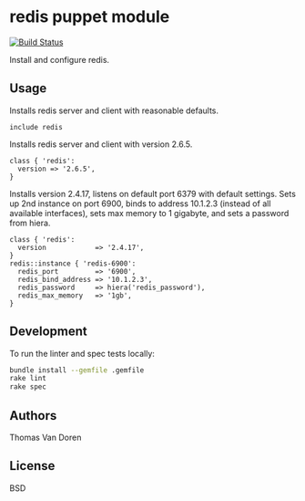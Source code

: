 redis puppet module
===================

[![Build Status](https://secure.travis-ci.org/thomasvandoren/puppet-redis.png)](http://travis-ci.org/thomasvandoren/puppet-redis)

Install and configure redis.

Usage
-----
Installs redis server and client with reasonable defaults.

```puppet
include redis
```

Installs redis server and client with version 2.6.5.

```puppet
class { 'redis':
  version => '2.6.5',
}
```

Installs version 2.4.17, listens on default port 6379 with default settings.
Sets up 2nd instance on port 6900, binds to address 10.1.2.3 (instead of all 
available interfaces), sets max memory to 1 gigabyte, and sets a password from 
hiera.

```puppet
class { 'redis':
  version            => '2.4.17',
}
redis::instance { 'redis-6900':
  redis_port         => '6900',
  redis_bind_address => '10.1.2.3',
  redis_password     => hiera('redis_password'),
  redis_max_memory   => '1gb',
}
```

Development
-----------

To run the linter and spec tests locally:

```bash
bundle install --gemfile .gemfile
rake lint
rake spec
```

Authors
-------
Thomas Van Doren

License
-------
BSD
